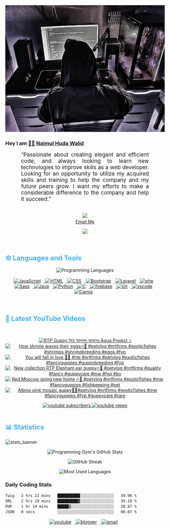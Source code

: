 <!-- ![github_cover_banner](https://www.digitalsolutionservices.com/img/services/web%20development.gif)-->

<div align="center" style="display:block;">
    <img height="400px" width="100%" alt="github cover banner" src="https://raw.githubusercontent.com/NaimulHudaWalid/NaimulHudaWalid/main/272276268_3114779035434264_920860974401480824_n.jpg"/> 
</div>

### Hey I am [👨🏻‍][facebook] [Naimul Huda Walid][youtube]



<p align:"center" style="text-align: justify; margin: 0 50px; font-size: 17px;" >
   “Passionate about creating elegant and efficient code, and always looking to learn new technologies to improve skills as a web developer. Looking for an opportunity to utilize my acquired skills and training to help the company and my future peers grow. I want my efforts to make a considerable difference to the company and help it succeed.”
<br>
<br>
<div align="center">

![](https://visitor-badge.glitch.me/badge?page_id=NaimulHudaWalid)
    <br />
[Email Me](mailto:dev.naimulhuda@gmail.com)
</div>
</p>
<!-- Typing SVG by DenverCoder1 - https://github.com/DenverCoder1/readme-typing-svg -->
<p align="center">
<!--   <a href="https://github.com/DenverCoder1/readme-typing-svg"> -->
    <img src="https://readme-typing-svg.herokuapp.com?color=E22FE4&width=380&height=45&lines=Open-Source+Enthusiast;Learning+In+Public;Empowering+Others;Nice+To+Meet+You+...&center=true"></a>

</p>
<br>
<!-- Languages and Tools -->

<h2 style="color: #44AEFB">⚙️ Languages and Tools</h2>
<div align="center" style="display:block;">
    <img width="100px" alt="Programming Languages" src="https://user-images.githubusercontent.com/78341798/194531121-47b0119a-ce00-439d-b586-125f86acb098.png"/> 
</div>
<br>   
<!-- Icons Resources -->
<!-- https://devicon.dev/ -->
<!-- https://cdn.jsdelivr.net/npm/simple-icons@v3/icons/ -->
<div align="center">
  <a href="https://developer.mozilla.org/en-US/docs/Web/JavaScript" target="_blank" rel="noreferrer">
      <img  alt="JavaScript" height="50px" style="padding-right:10px;" src="https://cdn.jsdelivr.net/gh/devicons/devicon/icons/javascript/javascript-plain.svg"/>
  </a>
  
 
  <a href="https://developer.mozilla.org/en-US/docs/Web/HTML" target="_blank" rel="noreferrer">
      <img  alt="HTML" height="50px" style="padding-right:10px;" src="https://cdn.jsdelivr.net/gh/devicons/devicon/icons/html5/html5-original.svg"/>
  </a>
  <a href="https://developer.mozilla.org/en-US/docs/Web/CSS" target="_blank" rel="noreferrer">
      <img  alt="CSS" height="50px" style="padding-right:10px;" src="https://cdn.jsdelivr.net/gh/devicons/devicon/icons/css3/css3-original.svg"/>
  </a>
  <a href="https://getbootstrap.com/" target="_blank" rel="noreferrer">
      <img  alt="Bootstrap" height="50px" style="padding-right:10px;" src="https://cdn.jsdelivr.net/gh/devicons/devicon/icons/bootstrap/bootstrap-original.svg"/>
  </a> 
  <a href="https://laravel.com/" target="_blank" rel="noreferrer">
      <img  alt="Laravel" height="50px" style="padding-right:10px;" src="https://cdn.jsdelivr.net/gh/devicons/devicon/icons/laravel/laravel-plain.svg"/>
  </a>
  <a href="https://www.php.net/" target="_blank" rel="noreferrer">
      <img  alt="php" height="50px" style="padding-right:10px;" src="https://cdn.jsdelivr.net/gh/devicons/devicon/icons/php/php-original.svg"/>
  </a>
  <a href="https://sass-lang.com/" target="_blank" rel="noreferrer">
      <img  alt="Sass" height="50px" style="padding-right:10px;" src="https://cdn.jsdelivr.net/gh/devicons/devicon/icons/sass/sass-original.svg"/>
  </a>
  <a href="https://www.java.com/en/" target="_blank" rel="noreferrer">
      <img  alt="Java" height="50px" style="padding-right:10px;" src="https://cdn.jsdelivr.net/gh/devicons/devicon/icons/java/java-original.svg"/>
  </a>    
  <a href="https://www.python.org/" target="_blank" rel="noreferrer">
      <img  alt="Python" height="50px" style="padding-right:10px;" src="https://cdn.jsdelivr.net/gh/devicons/devicon/icons/python/python-original.svg"/>
  </a>
  <a href="https://www.cprogramming.com/" target="_blank" rel="noreferrer">
      <img  alt="C" height="50px" style="padding-right:10px;" src="https://cdn.jsdelivr.net/gh/devicons/devicon/icons/c/c-original.svg"/>
  </a>
  
  <a href="https://firebase.google.com/" target="_blank" rel="noreferrer">
      <img  alt="firebase" height="50px" style="padding-right:10px;" src="https://cdn.jsdelivr.net/gh/devicons/devicon/icons/firebase/firebase-plain.svg"/>
  </a>
 
  <a href="https://git-scm.com/" target="_blank" rel="noreferrer">
      <img  alt="Git" height="50px" style="padding-right:10px;" src="https://cdn.jsdelivr.net/gh/devicons/devicon/icons/git/git-original.svg"/>
  </a>
  
  <a href="https://code.visualstudio.com/" target="_blank" rel="noreferrer">
      <img  alt="vscode" height="50px" style="padding-right:10px;"src="https://cdn.jsdelivr.net/gh/devicons/devicon/icons/vscode/vscode-original.svg"/>
  </a>
  <a href="https://www.canva.com/" target="_blank" rel="noreferrer">
      <img  alt="Canva" height="50px" style="padding-right:10px;" src="https://cdn.jsdelivr.net/gh/devicons/devicon/icons/canva/canva-original.svg"/> 
  </a>
</div>
<br>
<br>

<!-- Latest YouTube Videos -->

<h2 style="color: #44AEFB">🎦 Latest YouTube Videos</h2>
<br />

<!-- Resource/Reference: https://github.com/DenverCoder1/github-readme-youtube-cards -->
<div class="youtube videos cards" align="center">

<!-- BEGIN YOUTUBE-CARDS -->
[![RTP Guppy নিয়ে আসলাম আমাদের Aqua Project এ](https://ytcards.demolab.com/?id=5wWcNZh8hi8&title=RTP+Guppy+%E0%A6%A8%E0%A6%BF%E0%A7%9F%E0%A7%87+%E0%A6%86%E0%A6%B8%E0%A6%B2%E0%A6%BE%E0%A6%AE+%E0%A6%86%E0%A6%AE%E0%A6%BE%E0%A6%A6%E0%A7%87%E0%A6%B0+Aqua+Project+%E0%A6%8F&lang=en&timestamp=1710363510&background_color=%230d1117&title_color=%23ffffff&stats_color=%23dedede&max_title_lines=1&width=250&border_radius=5 "RTP Guppy নিয়ে আসলাম আমাদের Aqua Project এ")](https://www.youtube.com/watch?v=5wWcNZh8hi8)
[![How shrimp waves their eggs🔥🖤 #petvlog #nrtfirms #exoticfishes #shrimps #shrimpbreeding #eggs #fyp](https://ytcards.demolab.com/?id=TL6B8WA28lg&title=How+shrimp+waves+their+eggs%F0%9F%94%A5%F0%9F%96%A4+%23petvlog+%23nrtfirms+%23exoticfishes+%23shrimps+%23shrimpbreeding+%23eggs+%23fyp&lang=en&timestamp=1710343289&background_color=%230d1117&title_color=%23ffffff&stats_color=%23dedede&max_title_lines=1&width=250&border_radius=5 "How shrimp waves their eggs🔥🖤 #petvlog #nrtfirms #exoticfishes #shrimps #shrimpbreeding #eggs #fyp")](https://www.youtube.com/watch?v=TL6B8WA28lg)
[![You will fall in love 🖤💯 #rtp #nrtfirms #petvlog #exoticfishes #fancyguppies #guppybreeding #fyp](https://ytcards.demolab.com/?id=FPCSKiOudns&title=You+will+fall+in+love+%F0%9F%96%A4%F0%9F%92%AF+%23rtp+%23nrtfirms+%23petvlog+%23exoticfishes+%23fancyguppies+%23guppybreeding+%23fyp&lang=en&timestamp=1710321861&background_color=%230d1117&title_color=%23ffffff&stats_color=%23dedede&max_title_lines=1&width=250&border_radius=5 "You will fall in love 🖤💯 #rtp #nrtfirms #petvlog #exoticfishes #fancyguppies #guppybreeding #fyp")](https://www.youtube.com/watch?v=FPCSKiOudns)
[![New collection RTP Elephant ear guppy🔥🖤 #petvlog #nrtfirms #quality #fancy #guppycare #mw #fyp #bv](https://ytcards.demolab.com/?id=31O4WC0cG-g&title=New+collection+RTP+Elephant+ear+guppy%F0%9F%94%A5%F0%9F%96%A4+%23petvlog+%23nrtfirms+%23quality+%23fancy+%23guppycare+%23mw+%23fyp+%23bv&lang=en&timestamp=1710301992&background_color=%230d1117&title_color=%23ffffff&stats_color=%23dedede&max_title_lines=1&width=250&border_radius=5 "New collection RTP Elephant ear guppy🔥🖤 #petvlog #nrtfirms #quality #fancy #guppycare #mw #fyp #bv")](https://www.youtube.com/watch?v=31O4WC0cG-g)
[![Red Moscow going new home 🔥🖤 #petvlog #nrtfirms #exoticfishes #mw #fancyguppies #fishkeeping #pet](https://ytcards.demolab.com/?id=fUCiIrd4ivY&title=Red+Moscow+going+new+home+%F0%9F%94%A5%F0%9F%96%A4+%23petvlog+%23nrtfirms+%23exoticfishes+%23mw+%23fancyguppies+%23fishkeeping+%23pet&lang=en&timestamp=1710172131&background_color=%230d1117&title_color=%23ffffff&stats_color=%23dedede&max_title_lines=1&width=250&border_radius=5 "Red Moscow going new home 🔥🖤 #petvlog #nrtfirms #exoticfishes #mw #fancyguppies #fishkeeping #pet")](https://www.youtube.com/watch?v=fUCiIrd4ivY)
[![Albino pink mosaic guppy🖤🔥#petvlog #nrtfirms #exoticfishes #mw #fancyguppies #fyp #guppycare #rare](https://ytcards.demolab.com/?id=yGR0c2soWfE&title=Albino+pink+mosaic+guppy%F0%9F%96%A4%F0%9F%94%A5%23petvlog+%23nrtfirms+%23exoticfishes+%23mw+%23fancyguppies+%23fyp+%23guppycare+%23rare&lang=en&timestamp=1710154698&background_color=%230d1117&title_color=%23ffffff&stats_color=%23dedede&max_title_lines=1&width=250&border_radius=5 "Albino pink mosaic guppy🖤🔥#petvlog #nrtfirms #exoticfishes #mw #fancyguppies #fyp #guppycare #rare")](https://www.youtube.com/watch?v=yGR0c2soWfE)
<!-- END YOUTUBE-CARDS -->
</div>

<!-- Begin Youtube Buttons -->
<!-- Resource/Reference:  https://github.com/DenverCoder1/custom-icon-badges -->
<div class="youtube buttons" align="center">
    <a href="https://www.youtube.com/channel/UCa3YaFwzSII0kKg3Nads2dQ"  target="_blank">
        <img alt="youtube subscribers" src="https://img.shields.io/youtube/channel/subscribers/UCa3YaFwzSII0kKg3Nads2dQ?logo=youtube&logoColor=red&style=for-the-badge"/>
    </a> 
    <a href="https://www.youtube.com/channel/UCa3YaFwzSII0kKg3Nads2dQ"  target="_blank">
        <img alt="youtube views" src="https://custom-icon-badges.demolab.com/youtube/channel/views/UCa3YaFwzSII0kKg3Nads2dQ?color=%23E05D44&logo=eye&logoColor=white&style=for-the-badge&labelColor=#555555"/>
    </a> 
</div>
<br>
<!-- End Youtube Buttons -->

<!-- Statistics -->

<h2 style="color: #44AEFB">📊 Statistics</h2>

![stats_banner](https://user-images.githubusercontent.com/78341798/194534778-d662496c-ae00-4e8d-ae9b-b90912054e7f.gif)

<!-- Begin Stats Cards -->
<!-- Resources:  -->
<!-- Github & Languages Stats: https://github.com/naimul15-12090/github-readme-stats --> 
<!-- Streak Stats: https://github.com/denvercoder1/github-readme-streak-stats -->
<!-- Change the value after ?username= to your GitHub username. -->
<div class="stats" align="center">

![Programming Gym's GitHub Stats](https://github-readme-stats.vercel.app/api?username=NaimulHudaWalid&hide=stars&count_private=true&show_icons=true&theme=algolia&border_radius=20)

![GitHub Streak](https://streak-stats.demolab.com?user=NaimulHudaWalid&count_private=true&theme=algolia&border_radius=22)

![Most Used Languages](https://github-readme-stats.vercel.app/api/top-langs/?username=NaimulHudaWalid&langs_count=8&layout=compact&show_icons=true&theme=algolia&border_radius=20)
    
<!-- ![Top Langs](https://github-readme-stats.vercel.app/api/top-langs/?username=naimul15-12090&langs_count=8) -->
<!-- [![Top Langs](https://github-readme-stats.vercel.app/api/top-langs/?username=naimul15-12090&layout=compact)](https://github.com/anuraghazra/github-readme-stats)
 -->
    
</div>
<!--  End Stats Cards -->



### Daily Coding Stats
<!--START_SECTION:waka-->

```txt
Twig   2 hrs 22 mins   ██████████░░░░░░░░░░░░░░░   39.96 %
XML    2 hrs 19 mins   █████████▓░░░░░░░░░░░░░░░   39.10 %
PHP    1 hr 14 mins    █████▒░░░░░░░░░░░░░░░░░░░   20.87 %
JSON   0 secs          ░░░░░░░░░░░░░░░░░░░░░░░░░   00.07 %
```

<!--END_SECTION:waka-->
<!-- Begin Footer -->
<!-- Icons Resources -->
<!-- https://devicon.dev/ -->
<div class="footer" align="center" style="margin:15px;">
    <a href="https://www.youtube.com/channel/UCa3YaFwzSII0kKg3Nads2dQ" target="_blank">
        <img  style="margin:0 10px 10px 0;" src="https://user-images.githubusercontent.com/78341798/194531650-698ef1b1-9cbd-4b4f-96ef-5a2ec4b5d7e6.svg" alt="youtube" width="40px"/>
    </a>
    <a href="https://www.linkedin.com/in/naimulhudawalid/" target="_blank">
        <img style="margin:0 10px 10px 0;" src="https://user-images.githubusercontent.com/78341798/194531458-b5dfeb1b-bad5-4dfa-909a-2e402262db9a.svg" alt="blogger" width="40px"/>
    </a>
    <a href="mailto:dev.naimulhuda@gmail.com" target="_blank">
        <img style="margin:0 10px 10px 0;" src="https://user-images.githubusercontent.com/78341798/194531383-ddb2b774-5bb9-491c-b601-4a4a7d9792fb.svg" alt="gmail" width="40px"/>
    </a>
</div>
<!-- End Footer -->

[youtube]: https://www.youtube.com/channel/UCa3YaFwzSII0kKg3Nads2dQ
[facebook]: https://www.facebook.com/profile.php?id=100007065945838
